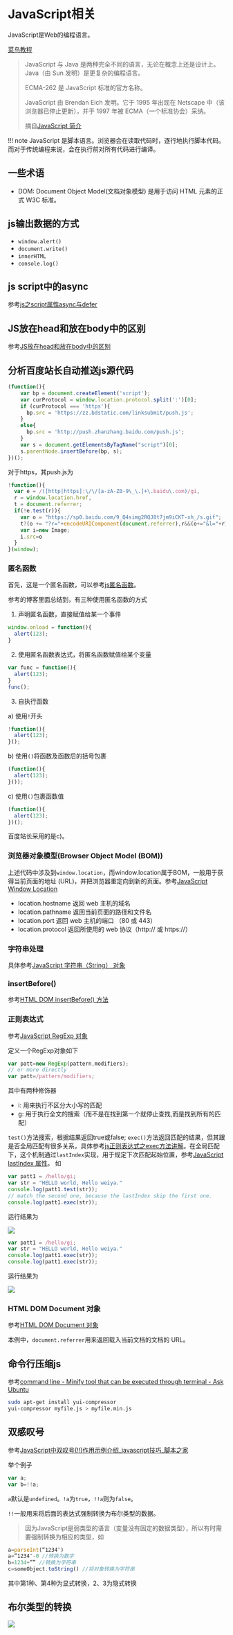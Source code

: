 # JavaScript相关

JavaScript是Web的编程语言。

[菜鸟教程](http://www.runoob.com/js/js-tutorial.html)

> JavaScript 与 Java 是两种完全不同的语言，无论在概念上还是设计上。
> Java（由 Sun 发明）是更复杂的编程语言。
>
> ECMA-262 是 JavaScript 标准的官方名称。
>
> JavaScript 由 Brendan Eich 发明。它于 1995 年出现在 Netscape 中（该浏览器已停止更新），并于 1997 年被 ECMA（一个标准协会）采纳。
>
> 摘自[JavaScript 简介](http://www.runoob.com/js/js-intro.html)

!!! note
    JavaScript 是脚本语言。浏览器会在读取代码时，逐行地执行脚本代码。而对于传统编程来说，会在执行前对所有代码进行编译。

## 一些术语

- DOM: Document Object Model(文档对象模型) 是用于访问 HTML 元素的正式 W3C 标准。

## js输出数据的方式

- `window.alert()`
- `document.write()`
- `innerHTML`
- `console.log()`

## js script中的async

参考[js之script属性async与defer](https://www.cnblogs.com/tanhehe/p/4236021.html)

## JS放在head和放在body中的区别

参考[JS放在head和放在body中的区别](http://blog.csdn.net/lumeier/article/details/46398009)

## 分析百度站长自动推送js源代码

```js
(function(){
    var bp = document.createElement('script');
    var curProtocol = window.location.protocol.split(':')[0];
    if (curProtocol === 'https'){
      bp.src = 'https://zz.bdstatic.com/linksubmit/push.js';
    }
    else{
      bp.src = 'http://push.zhanzhang.baidu.com/push.js';
    }
    var s = document.getElementsByTagName("script")[0];
    s.parentNode.insertBefore(bp, s);
})();
```

对于https，其push.js为

```js
!function(){
  var e = /([http|https]:\/\/[a-zA-Z0-9\_\.]+\.baidu\.com)/gi,
  r = window.location.href,
  t = document.referrer;
  if(!e.test(r)){
    var o = "https://sp0.baidu.com/9_Q4simg2RQJ8t7jm9iCKT-xh_/s.gif";
    t?(o += "?r="+encodeURIComponent(document.referrer),r&&(o+="&l="+r)):r&&(o+="?l="+r);
    var i=new Image;
    i.src=o
  }
}(window);
```

### 匿名函数

首先，这是一个匿名函数，可以参考[js匿名函数](https://www.cnblogs.com/jiejiejy/p/7434857.html)。

参考的博客里面总结到，有三种使用匿名函数的方式

1. 声明匿名函数，直接赋值给某一个事件

```js
window.onload = function(){
  alert(123);
}
```

2. 使用匿名函数表达式，将匿名函数赋值给某个变量

```js
var func = function(){
  alert(123);
}
func();
```

3. 自执行函数

a) 使用`!`开头

```js
!function(){
  alert(123);
}();
```

b) 使用`()`将函数及函数后的括号包裹

```js
(function(){
  alert(123);
}());
```

c) 使用`()`包裹函数值

```js
(function(){
  alert(123);
})();
```

百度站长采用的是c)。

### 浏览器对象模型(Browser Object Model (BOM))

上述代码中涉及到`window.location`，而window.location属于BOM，一般用于获得当前页面的地址 (URL)，并把浏览器重定向到新的页面。参考[JavaScript Window Location](http://www.runoob.com/js/js-window-location.html)

- location.hostname 返回 web 主机的域名
- location.pathname 返回当前页面的路径和文件名
- location.port 返回 web 主机的端口 （80 或 443）
- location.protocol 返回所使用的 web 协议（http:// 或 https://）

### 字符串处理

具体参考[JavaScript 字符串（String） 对象](http://www.runoob.com/js/js-obj-string.html)

### insertBefore()

参考[HTML DOM insertBefore() 方法](http://www.runoob.com/jsref/met-node-insertbefore.html)

### 正则表达式

参考[JavaScript RegExp 对象](http://www.runoob.com/js/js-obj-regexp.html)

定义一个RegExp对象如下

```js
var patt=new RegExp(pattern,modifiers);
// or more directly
var patt=/pattern/modifiers;
```

其中有两种修饰器

- i: 用来执行不区分大小写的匹配
- g: 用于执行全文的搜索（而不是在找到第一个就停止查找,而是找到所有的匹配）

`test()`方法搜索，根据结果返回true或false;
`exec()`方法返回匹配的结果，但其跟是否全局匹配有很多关系，具体参考[js正则表达式之exec方法讲解](http://www.jb51.net/article/31561.htm)。在全局匹配下，这个机制通过`lastIndex`实现，用于规定下次匹配起始位置，参考[JavaScript lastIndex 属性](http://www.runoob.com/jsref/jsref-lastindex-regexp.html)。
如

```js
var patt1 = /hello/gi;
var str = "HELLO world, Hello weiya."
console.log(patt1.test(str));
// match the second one, because the lastIndex skip the first one.
console.log(patt1.exec(str));
```
运行结果为

![](regexp_res1.PNG)

```js
var patt1 = /hello/gi;
var str = "HELLO world, Hello weiya."
console.log(patt1.exec(str));
console.log(patt1.exec(str));
```
运行结果为

![](regexp_res2.PNG)

### HTML DOM Document 对象

参考[HTML DOM Document 对象](http://www.runoob.com/jsref/dom-obj-document.html)

本例中，`document.referrer`用来返回载入当前文档的文档的 URL。

## 命令行压缩js

参考[command line - Minify tool that can be executed through terminal - Ask Ubuntu](https://askubuntu.com/questions/321146/minify-tool-that-can-be-executed-through-terminal)

```bash
sudo apt-get install yui-compressor
yui-compressor myfile.js > myfile.min.js
```

## 双感叹号

参考[JavaScript中双叹号(!!)作用示例介绍_javascript技巧_脚本之家](http://www.jb51.net/article/48881.htm)

举个例子

```js
var a;
var b=!!a;
```

`a`默认是`undefined`。`!a`为`true`，`!!a`则为`false`。

`!!`一般用来将后面的表达式强制转换为布尔类型的数据。

> 因为JavaScript是弱类型的语言（变量没有固定的数据类型），所以有时需要强制转换为相应的类型，如

```js
a=parseInt(“1234″) 
a=”1234″-0 //转换为数字 
b=1234+”” //转换为字符串 
c=someObject.toString() //将对象转换为字符串
```

其中第1种、第4种为显式转换，2、3为隐式转换 

## 布尔类型的转换

![](bool_js.PNG)

